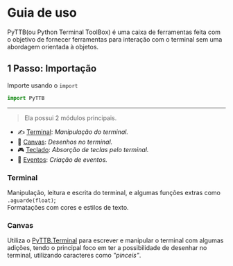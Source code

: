 # Guia de uso
PyTTB(ou Python Terminal ToolBox) é uma caixa de ferramentas feita com o objetivo de fornecer ferramentas para interação com o terminal sem uma abordagem orientada à objetos.

## 1 Passo: Importação
Importe usando o `import`
```py
import PyTTB
```
---
> Ela possui 2 módulos principais.
- ✍ [Terminal](modules/terminal.md): _Manipulação do terminal._
- 🎨 [Canvas](modules/canvas.md): _Desenhos no terminal._
- 🎮 [Teclado](modules/teclado.md): _Absorção de teclas pelo terminal._
- 🔔 [Eventos](modules/eventos.md): _Criação de eventos._

### Terminal
Manipulação, leitura e escrita do terminal, e algumas funções extras como `.aguarde(float)`;  
Formatações com cores e estilos de texto.

### Canvas
Utiliza o [PyTTB.Terminal](#terminal) para escrever e manipular o terminal com algumas adições, tendo o principal foco em ter a possibilidade de desenhar no terminal, utilizando caracteres como _"pinceis"_.